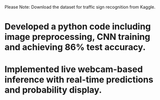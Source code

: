 Please Note: Download the dataset for traffic sign recognition from Kaggle.   
# Developed a python code including image preprocessing, CNN training and achieving 86% test accuracy.
# Implemented live webcam-based inference with real-time predictions and probability display.
